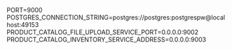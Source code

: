PORT=9000
POSTGRES_CONNECTION_STRING=postgres://postgres:postgrespw@localhost:49153
PRODUCT_CATALOG_FILE_UPLOAD_SERVICE_PORT=0.0.0.0:9002
PRODUCT_CATALOG_INVENTORY_SERVICE_ADDRESS=0.0.0.0:9003
